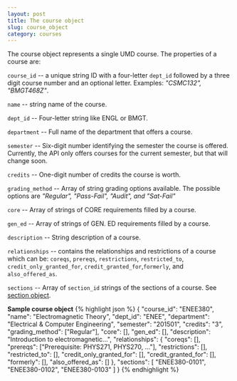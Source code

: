 ```yaml
---
layout: post
title: The course object
slug: course_object
category: courses
---
```


The course object represents a single UMD course. The properties of a course are:

`course_id` -- a unique string ID with a four-letter `dept_id` followed by a three digit course number and an optional letter. Examples: *"CSMC132", "BMGT468Z"*.

`name` -- string name of the course.

`dept_id` -- Four-letter string like ENGL or BMGT.

`department` -- Full name of the department that offers a course.

`semester` -- Six-digit number identifying the semester the course is offered. Currently, the API only offers courses for the current semester, but that will change soon. 

`credits` -- One-digit number of credits the course is worth.

`grading_method` -- Array of string grading options available. The possible options are *"Regular", "Pass-Fail", "Audit", and "Sat-Fail"*

`core` -- Array of strings of CORE requirements filled by a course.

`gen_ed` -- Array of strings of GEN. ED requirements filled by a course.

`description` -- String description of a course.

`relationships` -- contains the relationships and restrictions of a course which can be: `coreqs`, `prereqs`, `restrictions`, `restricted_to`, `credit_only_granted_for`, `credit_granted_for`,`formerly`, and `also_offered_as`.

`sections` -- Array of `section_id` strings of the sections of a course. See [section object](#section_object).

<!-- EXAMPLE -->
**Sample course object**
{% highlight json %}
{
  "course_id": "ENEE380",
  "name": "Electromagnetic Theory",
  "dept_id": "ENEE",
  "department": "Electrical & Computer Engineering",
  "semester": "201501",
  "credits": "3",
  "grading_method": ["Regular"],
  "core": [],
  "gen_ed": [],
  "description": "Introduction to electromagnetic...",
  "relationships": {
    "coreqs": [],
    "prereqs": ["Prerequisite: PHYS271, PHYS270, ..."],
    "restrictions": [],
    "restricted_to": [],
    "credit_only_granted_for": [],
    "credit_granted_for": [],
    "formerly": [],
    "also_offered_as": []
  },
  "sections": [
    "ENEE380-0101",
    "ENEE380-0102",
    "ENEE380-0103"
  ]
}
{% endhighlight %}

<!-- END -->
